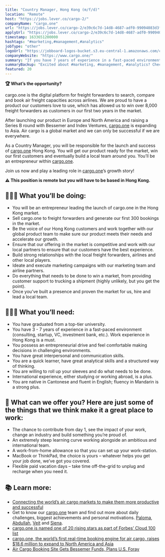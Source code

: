```yaml
---
title: "Country Manager, Hong Kong (m/f/d)"
location: "Remote"
host: "https://jobs.lever.co/cargo-2/"
companyName: "cargo.one"
url: "https://jobs.lever.co/cargo-2/e39c6c7d-14d8-4687-adf0-99094083d3f5"
applyUrl: "https://jobs.lever.co/cargo-2/e39c6c7d-14d8-4687-adf0-99094083d3f5/apply"
timestamp: 1633651200000
hashtags: "#marketing,#management,#analytics"
jobType: "other"
logoUrl: "https://jobboard-logos-bucket.s3.eu-central-1.amazonaws.com/cargo-one"
companyWebsite: "https://www.cargo.one/"
summary: "If you have 7 years of experience in a fast-paced environment, consider applying to Cargo.one's job post for a new country manager."
summaryBackup: "Excited about #marketing, #management, #analytics? Check out this job post!"
featured: 20
---
```


**🏆 What’s the opportunity?**

cargo.one is the digital platform for freight forwarders to search, compare and book air freight capacities across airlines. We are proud to have a product our customers love to use, which has allowed us to win over 8,000 freight forwarders as customers in our first two years in the market.

After launching our product in Europe and North America and raising a Series B round with Bessemer and Index Ventures, [cargo.one](http://cargo.one) is expanding to Asia. Air cargo is a global market and we can only be successful if we are everywhere.

As a Country Manager, you will be responsible for the launch and success of [cargo.one](http://cargo.one) Hong Kong. You will get our product ready for the market, win our first customers and eventually build a local team around you. You’ll be an entrepreneur within [cargo.one](http://cargo.one).

Join us now and play a leading role in [cargo.one](http://cargo.one)’s growth story!

**⚠️ This position is remote but you will have to be based in Hong Kong.**

## 🕵🏼‍♀️ What you’ll be doing:

*   You will be an entrepreneur leading the launch of cargo.one in the Hong Kong market.
*   Sell cargo.one to freight forwarders and generate our first 300 bookings in the market.
*   Be the voice of our Hong Kong customers and work together with our global product team to make sure our product meets their needs and accelerate our growth.
*   Ensure that our offering in the market is competitive and work with our local partners to ensure that our customers have the best experience.
*   Build strong relationships with the local freight forwarders, airlines and other local players.
*   Ideate and execute marketing campaigns with our marketing team and airline partners.
*   Do everything that needs to be done to win a market, from providing customer support to trucking a shipment (highly unlikely, but you get the point).
*   Once you’ve built a presence and proven the market for us, hire and lead a local team.

## 🙋🏽‍♀️ What you’ll need:

*   You have graduated from a top-tier university.
*   You have 3 - 7 years of experience in a fast-paced environment (consulting, startup, VC, investment bank, etc.). Work experience in Hong Kong is a must.
*   You possess an entrepreneurial drive and feel comfortable making decisions in challenging environments.
*   You have great interpersonal and communication skills.
*   You are a quick learner, have great analytical skills and a structured way of thinking.
*   You are willing to roll up your sleeves and do what needs to be done.
*   International experience, either studying or working abroad, is a plus.
*   You are native in Cantonese and fluent in English; fluency in Mandarin is a strong plus.

## 🙌 What can we offer you? Here are just some of the things that we think make it a great place to work:

*   The chance to contribute from day 1, see the impact of your work, change an industry and build something you’re proud of.
*   An extremely steep learning curve working alongside an ambitious and international team.
*   A work-from-home allowance so that you can set up your work-station.
*   MacBook or ThinkPad, the choice is yours – whatever helps you get your job done, we’ve got you covered.
*   Flexible paid vacation days – take time off-the-grid to unplug and recharge when you need it.

## 📚 Learn more:

*   [Connecting the world’s air cargo markets to make them more productive and successful](https://www.cargo.one/about-us)
*   Get to know our [cargo.one](http://cargo.one/) team and find out more about daily challenges, biggest achievements and personal motivations. [Paloma](https://www.cargo.one/one-on-one/paloma-diaz-horstmann), [Abdullah](https://www.cargo.one/one-on-one/abdullah-raid), [Veit](https://www.cargo.one/one-on-one/veit-dinges) and [Siena](https://www.cargo.one/one-on-one/siena-chan).
*   [cargo.one is named one of 20 rising stars as part of Forbes’ Cloud 100 list](https://www.cargo.one/press/forbescloud100-risingstars)
*   [cargo.one, the world’s first real-time booking engine for air cargo, raises $18.6 million to expand to North America and Asia](https://www.cargo.one/press/series-a-index-next47)
*   [Air Cargo Booking Site Gets Bessemer Funds, Plans U.S. Foray](https://www.bloomberg.com/news/articles/2020-12-17/air-cargo-booking-site-gets-bessemer-funding-plans-u-s-foray)
